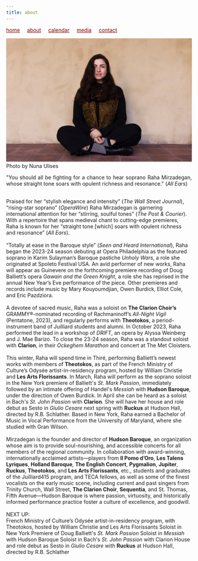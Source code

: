 ```yaml
---
title: about
---
```

<style>
a { color: maroon; } 
</style>
[home](/)&nbsp;&nbsp;&nbsp;&nbsp; [about](/about)&nbsp;&nbsp;&nbsp;&nbsp; [calendar](/calendar)&nbsp;&nbsp;&nbsp;&nbsp; [media](/media)&nbsp;&nbsp;&nbsp;&nbsp; [contact](/contact)

![photo](Raha_sitting.jpg)<br>
Photo by Nuna Ulises

<p style="text-align:justify">
"You should all be fighting for a chance to hear soprano Raha Mirzadegan, whose straight tone soars with opulent richness and resonance." (<i>All Ears</i>)<br>
<br>
  
Praised for her “stylish elegance and intensity” (<i>The Wall Street Journal</i>), “rising-star soprano” (<i>OperaWire</i>) Raha Mirzadegan is garnering international attention for her “stirring, soulful tones” (<i>The Post & Courier</i>). With a repertoire that spans medieval chant to cutting-edge premieres, Raha is known for her “straight tone [which] soars with opulent richness and resonance” (<i>All Ears</i>).
<br>
<br>
“Totally at ease in the Baroque style” (<i>Seen and Heard International</i>), Raha began the 2023-24 season debuting at Opera Philadelphia as the featured soprano in Karim Sulayman’s Baroque pastiche <i>Unholy Wars</i>, a role she originated at Spoleto Festival USA. An avid performer of new works, Raha will appear as Guinevere on the forthcoming premiere recording of Doug Balliett’s opera <i>Gawain and the Green Knight</i>, a role she has reprised in the annual New Year’s Eve performance of the piece. Other premieres and records include music by Mary Kouyoumdjian, Owen Burdick, Elliot Cole, and Eric Pazdziora.
<br>
<br>
A devotee of sacred music, Raha was a soloist on <b>The Clarion Choir’s</b> GRAMMY®-nominated recording of Rachmaninoff’s <i>All-Night Vigil</i> (Pentatone, 2023), and regularly performs with <b>Theotokos</b>, a period-instrument band of Juilliard students and alumni. In October 2023, Raha performed the lead in a workshop of <i>DRIFT</i>, an opera by Alyssa Weinberg and J. Mae Barizo. To close the 23-24 season, Raha was a standout soloist with <b>Clarion</b>, in their <i>Ockeghem Marathon</i> and concert at The Met Cloisters.
<br>
<br>
This winter, Raha will spend time in Thiré, performing Balliett’s newest works with members of <b>Theotokos</b>, as part of the French Ministry of Culture’s Odysée artist-in-residency program, hosted by William Christie and <b>Les Arts Florissants</b>. In March, Raha will perform as the soprano soloist in the New York premiere of Balliett's <i>St. Mark Passion</i>, immediately followed by an intimate offering of Handel's <i>Messiah</i> with <b>Hudson Baroque</b>, under the direction of Owen Burdick. In April she can be heard as a soloist in Bach's <i>St. John Passion</i> with <b>Clarion</b>. She will have her house and role debut as Sesto in <i>Giulio Cesare</i> next spring with <b>Ruckus</b> at Hudson Hall, directed by R.B. Schlather. Based in New York, Raha earned a Bachelor of Music in Vocal Performance from the University of Maryland, where she studied with Gran Wilson.
<br>
<br>
Mirzadegan is the founder and director of <b>Hudson Baroque</b>, an organization whose aim is to provide soul-nourishing, and accessible concerts for all members of the regional community. In collaboration with award-winning, internationally acclaimed artists—players from <b>Il Pomo d’Oro</b>, <b>Les Talens Lyriques</b>, <b>Holland Baroque</b>, <b>The English Concert</b>, <b>Pygmalion</b>, <b>Jupiter</b>, <b>Ruckus</b>, <b>Theotokos</b>, and <b>Les Arts Florissants</b>, etc., students and graduates of the Juilliard415 program, and TECA fellows, as well as some of the finest vocalists on the early music scene, including current and past singers from Trinity Church, Wall Street, <b>The Clarion Choir</b>, <b>Sequentia</b>, and St. Thomas, Fifth Avenue—Hudson Baroque is where passion, virtuosity, and historically informed performance practice foster a culture of excellence, and goodwill.
<br>
<br>
NEXT UP:
<br>
French Ministry of Culture’s Odysée artist-in-residency program, with Theotokos, hosted by William Christie and Les Arts Florissants
Soloist in New York Premiere of Doug Balliett's <i>St. Mark Passion</i> 
Soloist in <i>Messiah</i> with Hudson Baroque
Soloist in Bach's <i>St. John Passion</i> with Clarion
House and role debut as Sesto in <i>Giulio Cesare</i> with <b>Ruckus</b> at Hudson Hall, directed by R.B. Schlather
</p>
